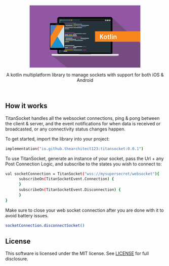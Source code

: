 <br/>
<p align="center">
    <a href="https://github.com/TheArchitect123/TitanSocket"><img src="./kotlin.jpg" align="center" width=350/></a>
</p>

<p align="center">
A kotlin multiplatform library to manage sockets with support for both iOS & Android

</p>
<br/>

## How it works
TitanSocket handles all the websocket connections, ping & pong between the client & server, and the event notifications for when data is received or broadcasted, or any connectivity status changes happen.

To get started, import the library into your project:

```sh
implementation("io.github.thearchitect123:titansocket:0.0.1")
```

To use TitanSocket, generate an instance of your socket, pass the Url + any Post Connection Logic, and subscribe to the states you wish to connect to:

```sh
val socketConnection = TitanSocket("wss://mysupersecret/websocket"){
      subscribeOn(TitanSocketEvent.Connection) {
      }
      subscribeOn(TitanSocketEvent.Disconnection) {
      }
}
```

Make sure to close your web socket connection after you are done with it to avoid battery issues.

```sh
socketConnection.disconnectSocket()
```

## License

This software is licensed under the MIT license. See [LICENSE](./LICENSE) for full disclosure.
